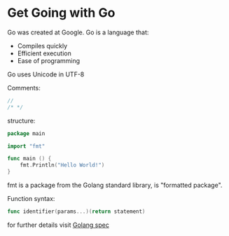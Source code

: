 # Get Going with Go

Go was created at Google. Go is a language that:

- Compiles quickly
- Efficient execution
- Ease of programming

Go uses Unicode in UTF-8

Comments:

```Go
//
/* */
```

structure:

```Go
package main

import "fmt"

func main () {
	fmt.Println("Hello World!")
}
```

fmt is a package from the Golang standard library, is "formatted package".

Function syntax:

```Go
func identifier(params...)(return statement)
```

for further details visit [Golang spec](https://go.dev/ref/spec)